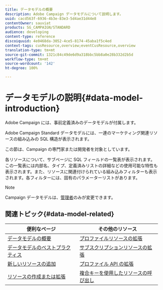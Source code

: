 ```yaml
---
title: データモデルの概要
description: Adobe Campaign データモデルについて説明します。
uuid: cacd563f-6936-4b3e-83e3-5d4ae31d44e8
contentOwner: sauviat
products: SG_CAMPAIGN/STANDARD
audience: developing
content-type: reference
discoiquuid: 4e0468da-3052-4ce5-8174-45aba1f5c4ed
context-tags: cusResource,overview;eventCusResource,overview
translation-type: tm+mt
source-git-commit: 1321c84c49de6d9a318bbc5bb8a0e28b332d2b5d
workflow-type: tm+mt
source-wordcount: '142'
ht-degree: 100%

---
```



# データモデルの説明{#data-model-introduction}

Adobe Campaign には、事前定義済みのデータモデルが付属します。

Adobe Campaign Standard データモデルには、一連のマーケティング関連リソースの組み込みの SQL 構造が表示されます。

この節は、Campaign の専門家または開発者を対象としています。

各リソースについて、サブページに SQL フィールドの一覧表が表示されます。この一覧表には内部名、タイプ、定義済みリストの詳細などの使用可能な特性も表示されます。また、リソースに関連付けられている組み込みフィルターも表示されます。各フィルターには、固有のパラメーターリストがあります。

>[!NOTE]
>Campaign データモデルは、[管理者](../../administration/using/users-management.md#functional-administrators)のみが変更できます。

## 関連トピック{#data-model-related}

| 便利なページ | その他のリソース |
|---|---|
| [データモデルの概要](data-model-concepts.md) | [プロファイルリソースの拡張](extending-the-profile-resource-with-a-new-field.md) |
| [データモデルのベストプラクティス](data-model-best-practices.md) | [サブスクリプションリソースの拡張](extending-the-subscriptions-to-an-application-resource.md) |
| [新しいリソースの追加](key-steps-to-add-a-resource.md) | [プロファイル API の拡張](about-extending-the-api.md) |
| [リソースの作成または拡張](creating-or-extending-the-resource.md) | [複合キーを使用したリソースの呼び出し](uc-calling-resource-id-key.md) |
